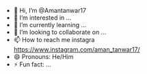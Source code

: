- 👋 Hi, I’m @Amantanwar17
- 👀 I’m interested in ...
- 🌱 I’m currently learning ...
- 💞️ I’m looking to collaborate on ...
- 📫 How to reach me instagra https://www.instagram.com/aman_tanwar17/
- 😄 Pronouns: He/Him
- ⚡ Fun fact: ...

<!---
Amantanwar17/Amantanwar17 is a ✨ special ✨ repository because its `README.md` (this file) appears on your GitHub profile.
You can click the Preview link to take a look at your changes.
--->
